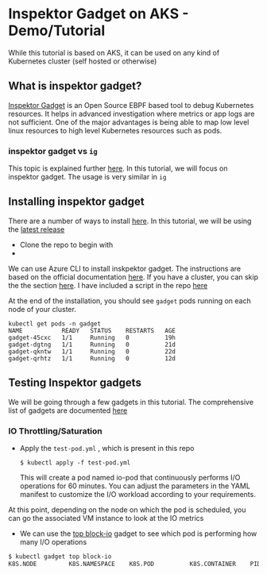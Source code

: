 # Inspektor Gadget on AKS - Demo/Tutorial
While this tutorial is based on AKS, it can be used on any kind of Kubernetes cluster (self hosted or otherwise)

## What is inspektor gadget?
[Inspektor Gadget](https://www.inspektor-gadget.io/) is an Open Source EBPF based tool to debug Kubernetes resources. It helps in advanced investigation where metrics or app logs are not sufficient.  One of the major advantages is being able to map low level linux resources to high level Kubernetes resources such as pods. 

### inspektor gadget vs `ig`
This topic is explained further [here](https://www.inspektor-gadget.io/docs/v0.27.0/ig/). In this tutorial, we will focus on inspektor gadget. The usage is very similar in `ig`

## Installing inspektor gadget

There are a number of ways to install [here](https://www.inspektor-gadget.io/docs/v0.27.0/getting-started/install-kubernetes/). In this tutorial, we will be using the [latest release](https://www.inspektor-gadget.io/docs/v0.27.0/getting-started/install-kubernetes/#install-a-specific-release)

- Clone the repo to begin with 
- 
We can use Azure CLI to install inskpektor gadget. The instructions are based on the official documentation [here](https://learn.microsoft.com/en-us/azure/linux-workloads/deployigonaks/readme). If you have a cluster, you can skip the the section [here](https://learn.microsoft.com/en-us/azure/linux-workloads/deployigonaks/readme#install-inspektor-gadget). I have included a script in the repo [here](./deployIG.sh)


At the end of the installation, you should see `gadget` pods running on each node of your cluster.



```
kubectl get pods -n gadget
NAME           READY   STATUS    RESTARTS   AGE
gadget-45cxc   1/1     Running   0          19h
gadget-dgtng   1/1     Running   0          21d
gadget-qkntw   1/1     Running   0          22d
gadget-qrhtz   1/1     Running   0          12d
```


##  Testing Inspektor gadgets
We will be going through a few gadgets in this tutorial. The comprehensive list of gadgets are documented [here](https://www.inspektor-gadget.io/docs/latest/builtin-gadgets/)

###  IO Throttling/Saturation

- Apply the `test-pod.yml` , which is present in this repo
  ```
  $ kubectl apply -f test-pod.yml
  ```
  This will create a pod named io-pod that continuously performs I/O operations for 60 minutes. You can adjust the parameters in the YAML manifest to customize the I/O workload according to your requirements.

At this point, depending on the node on which the pod is scheduled, you can go the associated VM instance to look at the IO metrics 
- We can use the [top block-io](https://www.inspektor-gadget.io/docs/v0.27.0/builtin-gadgets/top/block-io/) gadget to see which pod is performing how many I/O operations


```bash
$ kubectl gadget top block-io
K8S.NODE         K8S.NAMESPACE    K8S.POD          K8S.CONTAINER    PID     COMM             R/W MAJOR  MINOR  BYTES   TIME(µs) IOs
```




